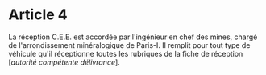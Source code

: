 # Article 4

La réception C.E.E. est accordée par l'ingénieur en chef des mines, chargé de l'arrondissement minéralogique de Paris-I. Il remplit pour tout type de véhicule qu'il réceptionne toutes les rubriques de la fiche de réception [*autorité compétente délivrance*].
